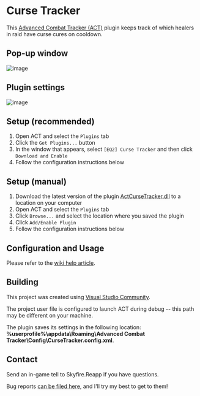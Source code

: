 # Curse Tracker
This [Advanced Combat Tracker (ACT)](http://advancedcombattracker.com/) plugin keeps track of which healers in raid have curse cures on cooldown.

## Pop-up window
![image](https://github.com/user-attachments/assets/883069f6-0515-4648-9542-2bead3effe59)

## Plugin settings
![image](https://github.com/user-attachments/assets/1e90962d-621e-4780-a706-b1fa37570945)

## Setup (recommended)
1. Open ACT and select the `Plugins` tab
2. Click the `Get Plugins...` button
3. In the window that appears, select `[EQ2] Curse Tracker` and then click `Download and Enable`
4. Follow the configuration instructions below

## Setup (manual)
1. Download the latest version of the plugin [ActCurseTracker.dll](https://raw.githubusercontent.com/eq2reapp/ActCurseTracker/refs/heads/main/bin/Release/ActCurseTracker.dll) to a location on your computer
2. Open ACT and select the `Plugins` tab
3. Click `Browse...` and select the location where you saved the plugin
4. Click `Add/Enable Plugin`
5. Follow the configuration instructions below

## Configuration and Usage
Please refer to the [wiki help article](https://github.com/eq2reapp/ActCurseTracker/wiki/Help).

## Building
This project was created using [Visual Studio Community](https://visualstudio.microsoft.com/vs/community/).

The project user file is configured to launch ACT during debug -- this path may be different on your machine.

The plugin saves its settings in the following location: __%userprofile%\appdata\Roaming\Advanced Combat Tracker\Config\CurseTracker.config.xml__.

## Contact
Send an in-game tell to Skyfire.Reapp if you have questions.

Bug reports [can be filed here](https://github.com/eq2reapp/ActCurseTracker/issues), and I'll try my best to get to them!
